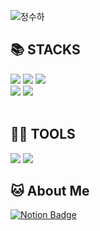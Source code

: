<a id="waving">

![정수하](https://capsule-render.vercel.app/api?type=waving&height=200&text=Jeong%20SuHa's%20GitHub&fontAlignY=40&color=gradient)

<div><h2>📚 STACKS</h2></div>

<div>
    <img src="https://img.shields.io/badge/Java-ED8B00?style=for-the-badge&logo=openjdk&logoColor=white"> 
    <img src="https://img.shields.io/badge/spring-6DB33F?style=for-the-badge&logo=spring&logoColor=white">
    <img src="https://img.shields.io/badge/oracle-F80000?style=for-the-badge&logo=oracle&logoColor=white">
    <br> 
    <img src="https://img.shields.io/badge/javascript-F7DF1E?style=for-the-badge&logo=javascript&logoColor=black"> 
    <img src="https://img.shields.io/badge/git-F05032?style=for-the-badge&logo=git&logoColor=white">
    <br>
</div>
<br> 
<div><h2>💪🏼 TOOLS</h2></div>

<div>
    <img src="https://img.shields.io/badge/github-181717?style=for-the-badge&logo=github&logoColor=white">
    <img src="https://img.shields.io/badge/IntelliJ IDEA-000000?style=for-the-badge&logo=IntelliJ IDEA&logoColor=white"/>
</div>

<div><h2>🐱 About Me</h2></div>

[![Notion Badge](https://img.shields.io/badge/Notion-000000?style=for-the-badge&logo=Notion&logoColor=white&link=https://mysterious-ticket-a52.notion.site/264f6943f124472a8cdd455cfe65ccd9?v=b757431d34c1443293c133ebf7daeb98&pvs=4)](https://mysterious-ticket-a52.notion.site/264f6943f124472a8cdd455cfe65ccd9?v=b757431d34c1443293c133ebf7daeb98&pvs=4)
